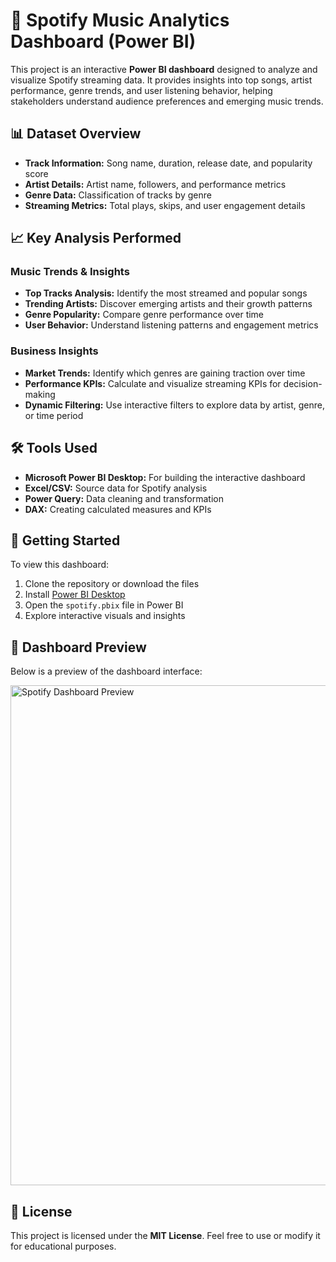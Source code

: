 <!DOCTYPE html>
<html lang="en">
<head>
  <meta charset="UTF-8">
  <meta name="viewport" content="width=device-width, initial-scale=1.0">
  <meta name="description" content="Spotify Music Analytics Dashboard using Power BI: track popularity, artist insights, genre trends, and user listening behavior.">
  <title>Spotify Music Analytics Dashboard</title>
</head>
<body>
  <h1>🎵 Spotify Music Analytics Dashboard (Power BI)</h1>

  <p>
    This project is an interactive <strong>Power BI dashboard</strong> designed to analyze and visualize Spotify streaming data. 
    It provides insights into top songs, artist performance, genre trends, and user listening behavior, helping stakeholders 
    understand audience preferences and emerging music trends.
  </p>

  <h2>📊 Dataset Overview</h2>
  <ul>
    <li><strong>Track Information:</strong> Song name, duration, release date, and popularity score</li>
    <li><strong>Artist Details:</strong> Artist name, followers, and performance metrics</li>
    <li><strong>Genre Data:</strong> Classification of tracks by genre</li>
    <li><strong>Streaming Metrics:</strong> Total plays, skips, and user engagement details</li>
  </ul>

  <h2>📈 Key Analysis Performed</h2>

  <h3>Music Trends & Insights</h3>
  <ul>
    <li><strong>Top Tracks Analysis:</strong> Identify the most streamed and popular songs</li>
    <li><strong>Trending Artists:</strong> Discover emerging artists and their growth patterns</li>
    <li><strong>Genre Popularity:</strong> Compare genre performance over time</li>
    <li><strong>User Behavior:</strong> Understand listening patterns and engagement metrics</li>
  </ul>

  <h3>Business Insights</h3>
  <ul>
    <li><strong>Market Trends:</strong> Identify which genres are gaining traction over time</li>
    <li><strong>Performance KPIs:</strong> Calculate and visualize streaming KPIs for decision-making</li>
    <li><strong>Dynamic Filtering:</strong> Use interactive filters to explore data by artist, genre, or time period</li>
  </ul>

  <h2>🛠 Tools Used</h2>
  <ul>
    <li><strong>Microsoft Power BI Desktop:</strong> For building the interactive dashboard</li>
    <li><strong>Excel/CSV:</strong> Source data for Spotify analysis</li>
    <li><strong>Power Query:</strong> Data cleaning and transformation</li>
    <li><strong>DAX:</strong> Creating calculated measures and KPIs</li>
  </ul>

  <h2>🚀 Getting Started</h2>
  <p>To view this dashboard:</p>
  <ol>
    <li>Clone the repository or download the files</li>
    <li>Install <a href="https://powerbi.microsoft.com/desktop/" target="_blank">Power BI Desktop</a></li>
    <li>Open the <code>spotify.pbix</code> file in Power BI</li>
    <li>Explore interactive visuals and insights</li>
  </ol>

  <h2>📸 Dashboard Preview</h2>
  <p>Below is a preview of the dashboard interface:</p>
  <img src="./images/spotify-dashboard-preview.png" alt="Spotify Dashboard Preview" width="800">

  <h2>📜 License</h2>
  <p>This project is licensed under the <strong>MIT License</strong>. Feel free to use or modify it for educational purposes.</p>

</body>
</html>
